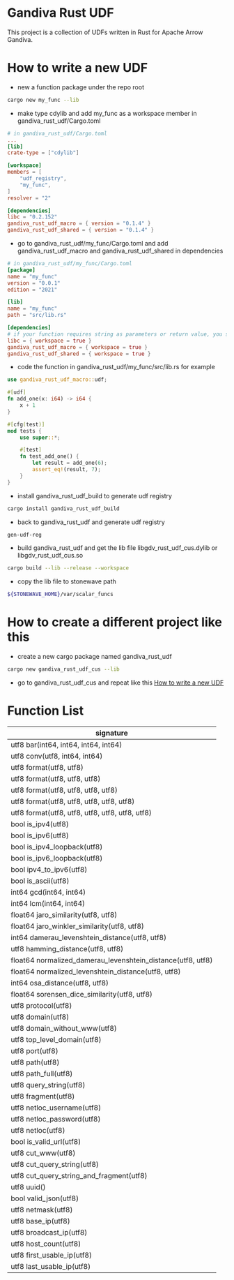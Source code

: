 # Gandiva Rust UDF
This project is a collection of UDFs written in Rust for Apache Arrow Gandiva.

# How to write a new UDF
- new a function package under the repo root
```bash
cargo new my_func --lib
```
- make type cdylib and add my_func as a workspace member in gandiva_rust_udf/Cargo.toml
```toml
# in gandiva_rust_udf/Cargo.toml
...
[lib]
crate-type = ["cdylib"]

[workspace]
members = [
    "udf_registry",
    "my_func",
]
resolver = "2"

[dependencies]
libc = "0.2.152"
gandiva_rust_udf_macro = { version = "0.1.4" }
gandiva_rust_udf_shared = { version = "0.1.4" }
```
- go to gandiva_rust_udf/my_func/Cargo.toml and add gandiva_rust_udf_macro and gandiva_rust_udf_shared in dependencies
```toml
# in gandiva_rust_udf/my_func/Cargo.toml
[package]
name = "my_func"
version = "0.0.1"
edition = "2021"

[lib]
name = "my_func"
path = "src/lib.rs"

[dependencies]
# if your function requires string as parameters or return value, you should add libc as a dependency
libc = { workspace = true }
gandiva_rust_udf_macro = { workspace = true }
gandiva_rust_udf_shared = { workspace = true }
```

- code the function in gandiva_rust_udf/my_func/src/lib.rs for example
```rust
use gandiva_rust_udf_macro::udf;

#[udf]
fn add_one(x: i64) -> i64 {
    x + 1
}

#[cfg(test)]
mod tests {
    use super::*;

    #[test]
    fn test_add_one() {
        let result = add_one(6);
        assert_eq!(result, 7);
    }
}

```
- install gandiva_rust_udf_build to generate udf registry
```bash
cargo install gandiva_rust_udf_build
```
- back to gandiva_rust_udf and generate udf registry
```bash
gen-udf-reg
```
- build gandiva_rust_udf and get the lib file libgdv_rust_udf_cus.dylib or libgdv_rust_udf_cus.so
```bash
cargo build --lib --release --workspace
```
- copy the lib file to stonewave path
```bash
${STONEWAVE_HOME}/var/scalar_funcs
```

# How to create a different project like this
- create a new cargo package named gandiva_rust_udf
```bash
cargo new gandiva_rust_udf_cus --lib
```
- go to gandiva_rust_udf_cus and repeat like this [How to write a new UDF](#how_to_write_a_new_udf)

# Function List
| signature |
| -- |
|utf8 bar(int64, int64, int64, int64)|
|utf8 conv(utf8, int64, int64)|
|utf8 format(utf8, utf8)|
|utf8 format(utf8, utf8, utf8)|
|utf8 format(utf8, utf8, utf8, utf8)|
|utf8 format(utf8, utf8, utf8, utf8, utf8)|
|utf8 format(utf8, utf8, utf8, utf8, utf8, utf8)|
|bool is_ipv4(utf8)|
|bool is_ipv6(utf8)|
|bool is_ipv4_loopback(utf8)|
|bool is_ipv6_loopback(utf8)|
|bool ipv4_to_ipv6(utf8)|
|bool is_ascii(utf8)|
|int64 gcd(int64, int64)|
|int64 lcm(int64, int64)|
|float64 jaro_similarity(utf8, utf8)|
|float64 jaro_winkler_similarity(utf8, utf8)|
|int64 damerau_levenshtein_distance(utf8, utf8)|
|utf8 hamming_distance(utf8, utf8)|
|float64 normalized_damerau_levenshtein_distance(utf8, utf8)|
|float64 normalized_levenshtein_distance(utf8, utf8)|
|int64 osa_distance(utf8, utf8)|
|float64 sorensen_dice_similarity(utf8, utf8)|
|utf8 protocol(utf8)|
|utf8 domain(utf8)|
|utf8 domain_without_www(utf8)|
|utf8 top_level_domain(utf8)|
|utf8 port(utf8)|
|utf8 path(utf8)|
|utf8 path_full(utf8)|
|utf8 query_string(utf8)|
|utf8 fragment(utf8)|
|utf8 netloc_username(utf8)|
|utf8 netloc_password(utf8)|
|utf8 netloc(utf8)|
|bool is_valid_url(utf8)|
|utf8 cut_www(utf8)|
|utf8 cut_query_string(utf8)|
|utf8 cut_query_string_and_fragment(utf8)|
|utf8 uuid()|
|bool valid_json(utf8)|
|utf8 netmask(utf8)|
|utf8 base_ip(utf8)|
|utf8 broadcast_ip(utf8)|
|utf8 host_count(utf8)|
|utf8 first_usable_ip(utf8)|
|utf8 last_usable_ip(utf8)|
